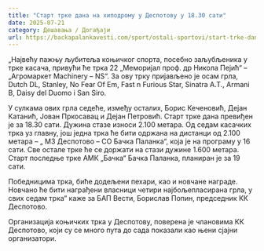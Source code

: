 ```yaml
---
title: "Старт трке дана на хиподрому у Деспотову у 18.30 сати"
date: 2025-07-21
category: Дешавања / Догађаји
url: https://backapalankavesti.com/sport/ostali-sportovi/start-trke-dana-na-hipodromu-u-despotovu-u-18-30-sati/
---
```


„Највећу пажњу љубитеља коњичког спорта, посебно заљубљеника у трке касача, привући ће трка 22 „Меморијал проф. др Никола Пејић“ – „Агромаркет Machinery – NS“. За ову трку пријављено је осам грла, Dutch DL, Stanley, No Fear Of Em, Fast n Furious Star, Sinatra A.T., Armani B, Daisy del Duomo i San Siro.

У сулкама ових грла седеће, између осталих, Борис Кеченовић, Дејан Катанић, Јован Пркосавац и Дејан Петровић. Старт трке дана превиђен је за 18.30 сати. Дужина стазе износи 2.100 метара. Од седам касачких трка уз главну, још једна трка ће бити одржана на дистанци од 2.100 метара – „ МЗ Деспотово – СО Бачка Паланка“, која је на програму у 16 сати. Све остале трке ће се доржати на стази дужине 1.600 метара. Старт последње трке АМК „Бачка“ Бачка Паланка, планиран је за 19 сати.

Победницима трка, биће додељени пехари, као и новчане награде. Новчано ће бити награђени власници четири најбољепласирана грла, у свих седам трка“ каже за БАП Вести, Борислав Попин, председник КК Деспотово.

Организација коњичких трка у Деспотову, поверена је члановима КК Деспотово, који су се много пута до сада показали као њени сјајни организатори.
